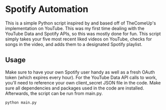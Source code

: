 # Spotify Automation

This is a simple Python script inspired by and based off of TheComeUp's implementation on YouTube. This was my first time dealing with the YouTube Data and Spotify APIs, so this was mostly done for fun. This script simply takes your five most recent liked videos on YouTube, checks for songs in the video, and adds them to a designated Spotify playlist.

## Usage

Make sure to have your own Spotify user handy as well as a fresh OAuth token (which expires every hour). For the YouTube Data API calls to work, you'll need to reference your own client_secret JSON file in the code. Make sure all dependencies and packages used in the code are installed. Afterwards, the script can be run from main.py.

```bash
python main.py
```
